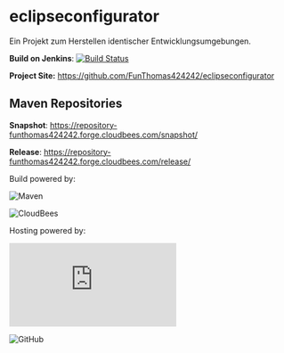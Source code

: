 eclipseconfigurator
===================

Ein Projekt zum Herstellen identischer Entwicklungsumgebungen.

**Build on Jenkins**: [![Build Status](https://funthomas424242.ci.cloudbees.com/job/Eclipse%20Tools/badge/icon)](https://funthomas424242.ci.cloudbees.com/job/Eclipse%20Tools/)

**Project Site:** https://github.com/FunThomas424242/eclipseconfigurator

Maven Repositories
------------------

**Snapshot**: https://repository-funthomas424242.forge.cloudbees.com/snapshot/

**Release**: https://repository-funthomas424242.forge.cloudbees.com/release/

Build powered by:

![Maven](http://maven.apache.org/images/logos/maven-feather.png)

![CloudBees](http://web-static-cloudfront.s3.amazonaws.com/images/badges/BuiltOnDEV.png)

Hosting powered by:

![Sourceforge](http://sflogo.sourceforge.net/sflogo.php?group_id=293502&type=8)

![GitHub](https://github.com/fluidicon.png)

